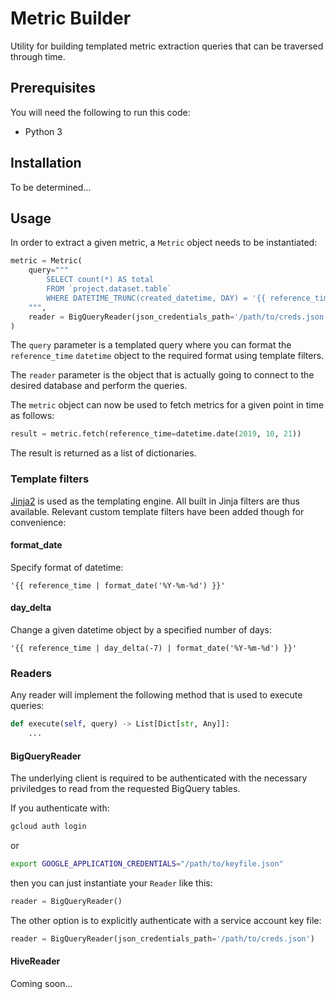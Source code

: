 # Metric Builder

Utility for building templated metric extraction queries that can be traversed through time.

## Prerequisites

You will need the following to run this code:
  * Python 3
  
## Installation

To be determined...

## Usage

In order to extract a given metric, a `Metric` object needs to be instantiated:

```python
metric = Metric(
    query="""
        SELECT count(*) AS total
        FROM `project.dataset.table`
        WHERE DATETIME_TRUNC(created_datetime, DAY) = '{{ reference_time | format_date('%Y-%m-%d') }}'
    """,
    reader = BigQueryReader(json_credentials_path='/path/to/creds.json')
)
```

The `query` parameter is a templated query where you can format the `reference_time` `datetime` object to the required format using template filters.

The `reader` parameter is the object that is actually going to connect to the desired database and perform the queries.

The `metric` object can now be used to fetch metrics for a given point in time as follows:

```python
result = metric.fetch(reference_time=datetime.date(2019, 10, 21))
```

The result is returned as a list of dictionaries.

### Template filters

[Jinja2](https://jinja.palletsprojects.com/en/2.10.x/) is used as the templating engine. All built in Jinja filters are thus available. Relevant custom template filters have been added though for convenience:

#### format_date

Specify format of datetime:

```
'{{ reference_time | format_date('%Y-%m-%d') }}'
```

#### day_delta

Change a given datetime object by a specified number of days:

```
'{{ reference_time | day_delta(-7) | format_date('%Y-%m-%d') }}'
```

### Readers

Any reader will implement the following method that is used to execute queries:

```python
def execute(self, query) -> List[Dict[str, Any]]:
    ...
```

#### BigQueryReader

The underlying client is required to be authenticated with the necessary priviledges to read from the requested BigQuery tables.

If you authenticate with:

```bash
gcloud auth login
```

or

```bash
export GOOGLE_APPLICATION_CREDENTIALS="/path/to/keyfile.json"
```

then you can just instantiate your `Reader` like this:

```python
reader = BigQueryReader()
```

The other option is to explicitly authenticate with a service account key file:

```python
reader = BigQueryReader(json_credentials_path='/path/to/creds.json')
```

#### HiveReader

Coming soon...